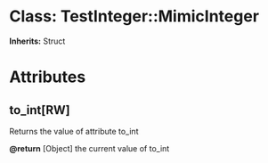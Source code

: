 # Class: TestInteger::MimicInteger
**Inherits:** Struct
    



# Attributes
## to_int[RW] [](#attribute-i-to_int)
Returns the value of attribute to_int

**@return** [Object] the current value of to_int


